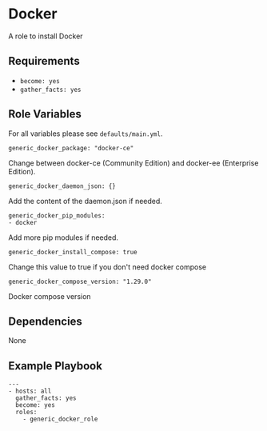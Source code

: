 Docker
=========

A role to install Docker

Requirements
------------

- `become: yes`
- `gather_facts: yes`

Role Variables
--------------

For all variables please see `defaults/main.yml`.

    generic_docker_package: "docker-ce"
Change between docker-ce (Community Edition) and docker-ee (Enterprise Edition).

    generic_docker_daemon_json: {}
Add the content of the daemon.json if needed.

    generic_docker_pip_modules:
    - docker
Add more pip modules if needed.

    generic_docker_install_compose: true
Change this value to true if you don't need docker compose

    generic_docker_compose_version: "1.29.0"
Docker compose version



Dependencies
------------

None

Example Playbook
----------------

    ---
    - hosts: all
      gather_facts: yes
      become: yes
      roles:
        - generic_docker_role